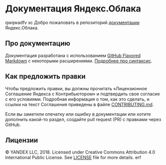 # Документация Яндекс.Облака
qwqwadfv
xc 
Добро пожаловать в репозиторий [документации](https://cloud.yandex.ru/docs) Яндекс.Облака.


## Про документацию

Документация разработана с использованием [GitHub Flavored Markdown](https://github.github.com/gfm/) с некоторыми расширениями. [Подробнее про синтаксис](markdown-and-extensions.md).


## Как предложить правки

Чтобы предложить правки, вы должны прочитать «Лицензионное Соглашение Яндекса с Контрибьютором»  и подтвердить свое согласие с его условиями. Подробная информация о том, как это сделать, и ссылки на текст Соглашения приведены в файле [CONTRIBUTING.md](CONTRIBUTING.md).

Если вы заметили опечатку или ошибку в документации или хотите дополнить какой-то раздел, создайте pull request (PR) с правками через GitHub.


## Лицензии

© YANDEX LLC, 2018. Licensed under Creative Commons Attribution 4.0 International Public License. See [LICENSE](LICENSE) file for more details.
erf
